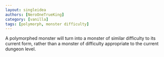 ```yaml
---
layout: singleidea
authors: [NeroOneTrueKing]
category: [vanilla]
tags: [polymorph, monster difficulty]
---
```

A polymorphed monster will turn into a monster of similar difficulty to its current form, rather than a monster of difficulty appropriate to the current dungeon level.
